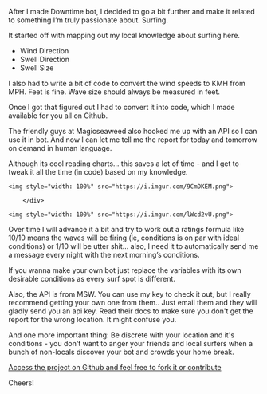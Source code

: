 <!-- VARS
##title: I made a Telegram bot that tells me local surf conditions.
##author: Ronald
##date: 2018/01/10
##slug: i-made-a-telegram-bot-that-tells-me-local-surf-conditions
./VARS -->

After I made Downtime bot, I decided to go a bit further and make it related to something I’m truly passionate about. Surfing.

It started off with mapping out my local knowledge about surfing here.

 - Wind Direction
 - Swell Direction
 - Swell Size

I also had to write a bit of code to convert the wind speeds to KMH from MPH. Feet is fine. Wave size should always be measured in feet.

Once I got that figured out I had to convert it into code, which I made available for you all on Github.

The friendly guys at Magicseaweed also hooked me up with an API so I can use it in bot.
And now I can let me tell me the report for today and tomorrow on demand in human language.

Although its cool reading charts… this saves a lot of time - and I get to tweak it all the time (in code) based on my knowledge.

<div class="container">
	<div class="row">
		<div class="col-6">
			
	<img style="width: 100%" src="https://i.imgur.com/9CmDKEM.png">

		</div>

<div class="col-6">

	<img style="width: 100%" src="https://i.imgur.com/lWcd2vU.png">
	
</div>

</div>
</div>

Over time I will advance it a bit and try to work out a ratings formula like 10/10 means the waves will be firing (ie, conditions is on par with ideal conditions) or 1/10 will be utter shit… also, I need it to automatically send me a message every night with the next morning’s conditions. 

If you wanna make your own bot just replace the variables with its own desirable conditions as every surf spot is different.

Also, the API is from MSW.  You can use my key to check it out, but I really recommend getting your own one from them.. Just email them and they will gladly send you an api key. 
Read their docs to make sure you don't get the report for the wrong location. It might confuse you.

And one more important thing: Be discrete with your location and it's conditions - you don't want to anger your friends and local surfers when a bunch of non-locals discover your bot and crowds your home break.

[Access the project on Github and feel free to fork it or contribute](https://github.com/burgundy93/localsurferbot)

Cheers!